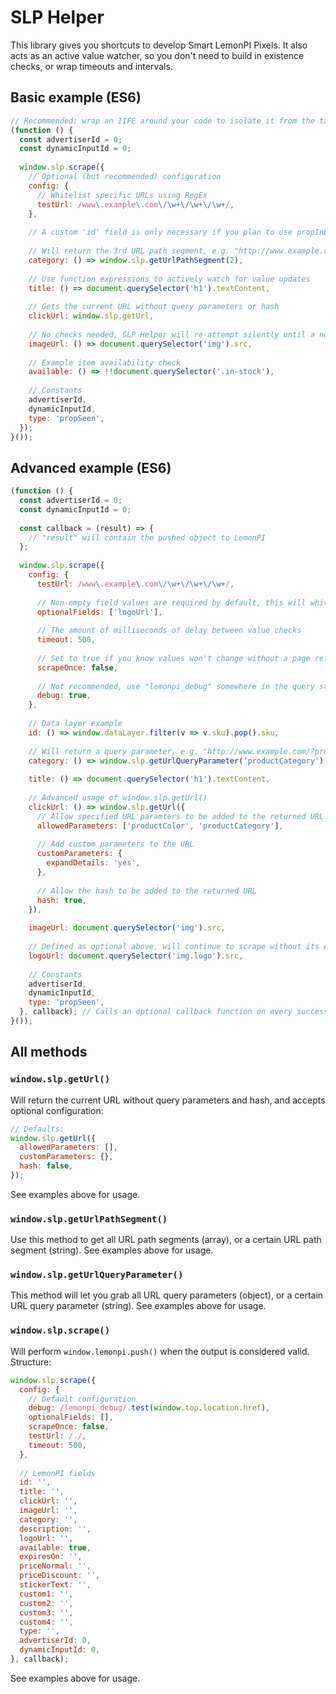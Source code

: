 # SLP Helper

This library gives you shortcuts to develop Smart LemonPI Pixels. It also acts as an active value
watcher, so you don't need to build in existence checks, or wrap timeouts and intervals.

## Basic example (ES6)

```javascript
// Recommended: wrap an IIFE around your code to isolate it from the target website
(function () {
  const advertiserId = 0;
  const dynamicInputId = 0;
  
  window.slp.scrape({
    // Optional (but recommended) configuration
    config: {
      // Whitelist specific URLs using RegEx
      testUrl: /www\.example\.com\/\w+\/\w+\/\w+/,
    },
    
    // A custom 'id' field is only necessary if you plan to use propInBasket or propPurchased
    
    // Will return the 3rd URL path segment, e.g. "http://www.example.com/test/foo/bar/" -> "bar"
    category: () => window.slp.getUrlPathSegment(2),
    
    // Use function expressions to actively watch for value updates
    title: () => document.querySelector('h1').textContent,
    
    // Gets the current URL without query parameters or hash
    clickUrl: window.slp.getUrl,
    
    // No checks needed, SLP Helper will re-attempt silently until a non-empty value is returned
    imageUrl: () => document.querySelector('img').src,
    
    // Example item availability check
    available: () => !!document.querySelector('.in-stock'),
    
    // Constants
    advertiserId,
    dynamicInputId,
    type: 'propSeen',
  });
}());
```

## Advanced example (ES6)

```javascript
(function () {
  const advertiserId = 0;
  const dynamicInputId = 0;
  
  const callback = (result) => {
    // "result" will contain the pushed object to LemonPI
  };
  
  window.slp.scrape({
    config: {
      testUrl: /www\.example\.com\/\w+\/\w+\/\w+/,
    
      // Non-empty field values are required by default, this will whitelist allowed empty fields
      optionalFields: ['logoUrl'],
    
      // The amount of milliseconds of delay between value checks
      timeout: 500,
    
      // Set to true if you know values won't change without a page refresh
      scrapeOnce: false,
    
      // Not recommended, use "lemonpi_debug" somewhere in the query string or hash instead
      debug: true,
    },
    
    // Data layer example
    id: () => window.dataLayer.filter(v => v.sku).pop().sku,
    
    // Will return a query parameter, e.g. "http://www.example.com/?productCategory=foo" -> "foo"
    category: () => window.slp.getUrlQueryParameter('productCategory'),
    
    title: () => document.querySelector('h1').textContent,
    
    // Advanced usage of window.slp.getUrl()
    clickUrl: () => window.slp.getUrl({
      // Allow specified URL paramters to be added to the returned URL
      allowedParameters: ['productColor', 'productCategory'],
      
      // Add custom parameters to the URL
      customParameters: {
        expandDetails: 'yes',
      },
      
      // Allow the hash to be added to the returned URL
      hash: true,
    }),
    
    imageUrl: document.querySelector('img').src,
    
    // Defined as optional above, will continue to scrape without its existence
    logoUrl: document.querySelector('img.logo').src,
    
    // Constants
    advertiserId,
    dynamicInputId,
    type: 'propSeen',
  }, callback); // Calls an optional callback function on every successful LemonPI push
}());
```

## All methods

### `window.slp.getUrl()`

Will return the current URL without query parameters and hash, and accepts optional configuration:

```javascript
// Defaults:
window.slp.getUrl({
  allowedParameters: [],
  customParameters: {},
  hash: false,
});
```

See examples above for usage.

### `window.slp.getUrlPathSegment()`

Use this method to get all URL path segments (array), or a certain URL path segment (string). See
examples above for usage.

### `window.slp.getUrlQueryParameter()`

This method will let you grab all URL query parameters (object), or a certain URL query parameter
(string). See examples above for usage.

### `window.slp.scrape()`

Will perform `window.lemonpi.push()` when the output is considered valid. Structure:

```javascript
window.slp.scrape({
  config: {
    // Default configuration
    debug: /lemonpi_debug/.test(window.top.location.href),
    optionalFields: [],
    scrapeOnce: false,
    testUrl: /./,
    timeout: 500,
  },
  
  // LemonPI fields
  id: '',
  title: '',
  clickUrl: '',
  imageUrl: '',
  category: '',
  description: '',
  logoUrl: '',
  available: true,
  expiresOn: '',
  priceNormal: '',
  priceDiscount: '',
  stickerText: '',
  custom1: '',
  custom2: '',
  custom3: '',
  custom4: '',
  type: '',
  advertiserId: 0,
  dynamicInputId: 0,
}, callback);
```

See examples above for usage.